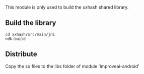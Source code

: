This module is only used to build the xxhash shared library.

## Build the library
```
cd xxhash/src/main/jni
ndk-build
```

## Distribute
Copy the so files to the libs folder of module 'improveai-android'




